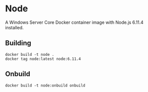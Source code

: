 # Node

A Windows Server Core Docker container image with Node.js 6.11.4 installed.

## Building

```
docker build -t node .
docker tag node:latest node:6.11.4
```

## Onbuild

```
docker build -t node:onbuild onbuild
```
